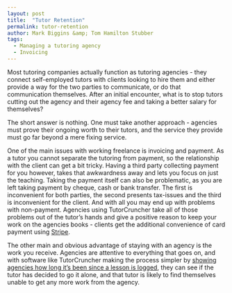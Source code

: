 ```yaml
---
layout: post
title:  "Tutor Retention"
permalink: tutor-retention
author: Mark Biggins &amp; Tom Hamilton Stubber
tags:
  - Managing a tutoring agency
  - Invoicing
---
```


Most tutoring companies actually function as tutoring agencies - they connect self-employed tutors with clients looking to hire them and either provide a way for the two parties to communicate, or do that communication themselves. After an initial encounter, what is to stop tutors cutting out the agency and their agency fee and taking a better salary for themselves?

The short answer is nothing. One must take another approach - agencies must prove their ongoing worth to their tutors, and the service they provide must go far beyond a mere fixing service.

One of the main issues with working freelance is invoicing and payment. As a tutor you cannot separate the tutoring from payment, so the relationship with the client can get a bit tricky. Having a third party collecting payment for you however, takes that awkwardness away and lets you focus on just the teaching. Taking the payment itself can also be problematic, as you are left taking payment by cheque, cash or bank transfer. The first is inconvenient for both parties, the second presents tax-issues and the third is inconvenient for the client. And with all you may end up with problems with non-payment. Agencies using TutorCruncher take all of those problems out of the tutor’s hands and give a positive reason to keep your work on the agencies books - clients get the additional convenience of card payment using [Stripe](www.stripe.com).

The other main and obvious advantage of staying with an agency is the work you receive. Agencies are attentive to everything that goes on, and with software like TutorCruncher making the process simpler by [showing agencies how long it’s been since a lesson is logged](http://help.tutorcruncher.com/scheduling/#how-do-i-filter-the-jobs-list), they can see if the tutor has decided to go it alone, and that tutor is likely to find themselves unable to get any more work from the agency.
